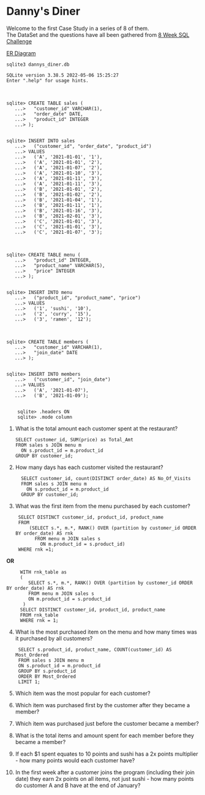 # Danny's Diner
Welcome to the first Case Study in a series of 8 of them. </br>
The DataSet and the questions have all been gathered from [8 Week SQL Challenge](https://8weeksqlchallenge.com/case-study-1/)


[ER Diagram](https://dbdiagram.io/d/62a2d15c92b33b4f51393775)

    sqlite3 dannys_diner.db
    
    SQLite version 3.38.5 2022-05-06 15:25:27
    Enter ".help" for usage hints.
    
</br>
    
    sqlite> CREATE TABLE sales (
       ...>   "customer_id" VARCHAR(1),
       ...>   "order_date" DATE,
       ...>   "product_id" INTEGER
       ...> );


    sqlite> INSERT INTO sales
       ...>   ("customer_id", "order_date", "product_id")
       ...> VALUES
       ...>   ('A', '2021-01-01', '1'),
       ...>   ('A', '2021-01-01', '2'),
       ...>   ('A', '2021-01-07', '2'),
       ...>   ('A', '2021-01-10', '3'),
       ...>   ('A', '2021-01-11', '3'),
       ...>   ('A', '2021-01-11', '3'),
       ...>   ('B', '2021-01-01', '2'),
       ...>   ('B', '2021-01-02', '2'),
       ...>   ('B', '2021-01-04', '1'),
       ...>   ('B', '2021-01-11', '1'),
       ...>   ('B', '2021-01-16', '3'),
       ...>   ('B', '2021-02-01', '3'),
       ...>   ('C', '2021-01-01', '3'),
       ...>   ('C', '2021-01-01', '3'),
       ...>   ('C', '2021-01-07', '3');
       
</br>

    sqlite> CREATE TABLE menu (
       ...>   "product_id" INTEGER,
       ...>   "product_name" VARCHAR(5),
       ...>   "price" INTEGER
       ...> );
       
       
    sqlite> INSERT INTO menu
       ...>   ("product_id", "product_name", "price")
       ...> VALUES
       ...>   ('1', 'sushi', '10'),
       ...>   ('2', 'curry', '15'),
       ...>   ('3', 'ramen', '12');
       
</br>

    sqlite> CREATE TABLE members (
       ...>   "customer_id" VARCHAR(1),
       ...>   "join_date" DATE
       ...> );
       
       
    sqlite> INSERT INTO members
       ...>   ("customer_id", "join_date")
       ...> VALUES
       ...>   ('A', '2021-01-07'),
       ...>   ('B', '2021-01-09');


        sqlite> .headers ON
        sqlite> .mode column

1. What is the total amount each customer spent at the restaurant?
       
       SELECT customer_id, SUM(price) as Total_Amt
       FROM sales s JOIN menu m
         ON s.product_id = m.product_id
       GROUP BY customer_id;


2. How many days has each customer visited the restaurant?

         SELECT customer_id, count(DISTINCT order_date) AS No_Of_Visits
         FROM sales s JOIN menu m
           ON s.product_id = m.product_id
         GROUP BY customer_id;
           

3. What was the first item from the menu purchased by each customer?
        
        SELECT DISTINCT customer_id, product_id, product_name 
        FROM 
            (SELECT s.*, m.*, RANK() OVER (partition by customer_id ORDER BY order_date) AS rnk 
              FROM menu m JOIN sales s 
                ON m.product_id = s.product_id) 
        WHERE rnk =1;
        
**OR**
        
         WITH rnk_table as 
         (
            SELECT s.*, m.*, RANK() OVER (partition by customer_id ORDER BY order_date) AS rnk
            FROM menu m JOIN sales s
            ON m.product_id = s.product_id
          )
         SELECT DISTINCT customer_id, product_id, product_name
         FROM rnk_table
         WHERE rnk = 1;

4. What is the most purchased item on the menu and how many times was it purchased by all customers?

        SELECT s.product_id, product_name, COUNT(customer_id) AS Most_Ordered
        FROM sales s JOIN menu m
        ON s.product_id = m.product_id
        GROUP BY s.product_id
        ORDER BY Most_Ordered
        LIMIT 1;


5. Which item was the most popular for each customer?

   


6. Which item was purchased first by the customer after they became a member?

        



7. Which item was purchased just before the customer became a member?




8. What is the total items and amount spent for each member before they became a member?

9. If each $1 spent equates to 10 points and sushi has a 2x points multiplier - how many points would each customer have?

10. In the first week after a customer joins the program (including their join date) they earn 2x points on all items, not just sushi - how many points do customer A and B have at the end of January?
